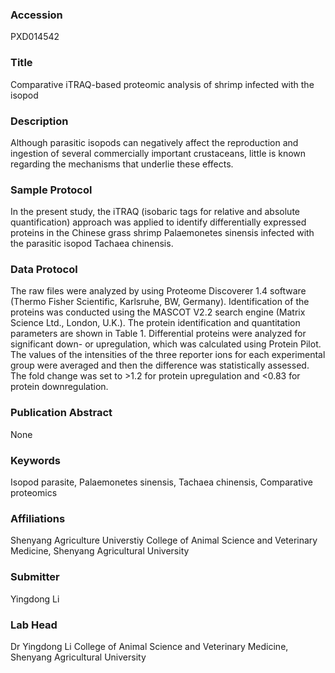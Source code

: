 ### Accession
PXD014542

### Title
Comparative iTRAQ-based proteomic analysis of shrimp infected with the isopod

### Description
Although parasitic isopods can negatively affect the reproduction and ingestion of several commercially important crustaceans, little is known regarding the mechanisms that underlie these effects.

### Sample Protocol
In the present study, the iTRAQ (isobaric tags for relative and absolute quantification) approach was applied to identify differentially expressed proteins in the Chinese grass shrimp Palaemonetes sinensis infected with the parasitic isopod Tachaea chinensis.

### Data Protocol
The raw files were analyzed by using Proteome Discoverer 1.4 software (Thermo Fisher Scientific, Karlsruhe, BW, Germany). Identification of the proteins was conducted using the MASCOT V2.2 search engine (Matrix Science Ltd., London, U.K.). The protein identification and quantitation parameters are shown in Table 1. Differential proteins were analyzed for significant down- or upregulation, which was calculated using Protein Pilot. The values of the intensities of the three reporter ions for each experimental group were averaged and then the difference was statistically assessed. The fold change was set to >1.2 for protein upregulation and <0.83 for protein downregulation.

### Publication Abstract
None

### Keywords
Isopod parasite, Palaemonetes sinensis, Tachaea chinensis, Comparative proteomics

### Affiliations
Shenyang Agriculture Universtiy
College of Animal Science and Veterinary Medicine, Shenyang Agricultural University

### Submitter
Yingdong Li

### Lab Head
Dr Yingdong Li
College of Animal Science and Veterinary Medicine, Shenyang Agricultural University



